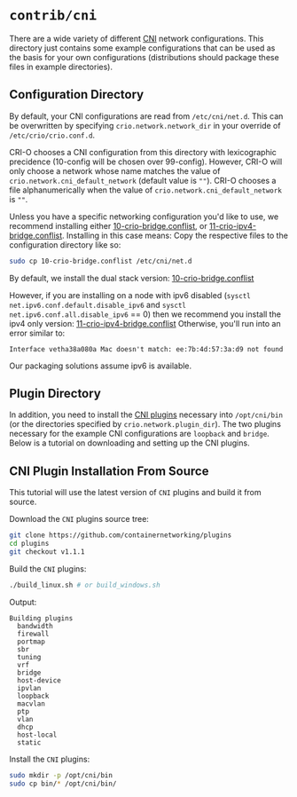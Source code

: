 # `contrib/cni`

There are a wide variety of different [CNI][cni] network configurations. This
directory just contains some example configurations that can be used as the
basis for your own configurations (distributions should package these files in
example directories).

## Configuration Directory

By default, your CNI configurations are read from `/etc/cni/net.d`.
This can be overwritten by specifying `crio.network.network_dir` in your
override of `/etc/crio/crio.conf.d`.

CRI-O chooses a CNI configuration from this directory with lexicographic
precidence (10-config will be chosen over 99-config).
However, CRI-O will only choose a network whose name matches the value of
`crio.network.cni_default_network` (default value is `""`).
CRI-O chooses a file alphanumerically when the value of
`crio.network.cni_default_network` is `""`.

Unless you have a specific networking configuration you'd like to use,
we recommend installing either [10-crio-bridge.conflist][dual-stack],
or [11-crio-ipv4-bridge.conflist][ipv4-only].
Installing in this case means:
Copy the respective files to the configuration directory like so:

```bash
sudo cp 10-crio-bridge.conflist /etc/cni/net.d
```

By default, we install the dual stack version: [10-crio-bridge.conflist][dual-stack]

However, if you are installing on a node with ipv6 disabled
(`sysctl net.ipv6.conf.default.disable_ipv6` and
`sysctl net.ipv6.conf.all.disable_ipv6` == 0)
then we recommend you install the ipv4 only version: [11-crio-ipv4-bridge.conflist][ipv4-only]
Otherwise, you'll run into an error similar to:

```console
Interface vetha38a080a Mac doesn't match: ee:7b:4d:57:3a:d9 not found
```

Our packaging solutions assume ipv6 is available.

[dual-stack]: 10-crio-bridge.conflist
[ipv4-only]: 11-crio-ipv4-bridge.conflist

## Plugin Directory

In addition, you need to install the [CNI plugins][cni] necessary into
`/opt/cni/bin` (or the directories specified by `crio.network.plugin_dir`). The
two plugins necessary for the example CNI configurations are `loopback` and
`bridge`. Below is a tutorial on downloading and setting up the CNI plugins.

[cni]: https://github.com/containernetworking/plugins

## CNI Plugin Installation From Source

This tutorial will use the latest version of `CNI` plugins and build it from source.

Download the `CNI` plugins source tree:

```bash
git clone https://github.com/containernetworking/plugins
cd plugins
git checkout v1.1.1
```

Build the `CNI` plugins:

```bash
./build_linux.sh # or build_windows.sh
```

Output:

```text
Building plugins
  bandwidth
  firewall
  portmap
  sbr
  tuning
  vrf
  bridge
  host-device
  ipvlan
  loopback
  macvlan
  ptp
  vlan
  dhcp
  host-local
  static
```

Install the `CNI` plugins:

```bash
sudo mkdir -p /opt/cni/bin
sudo cp bin/* /opt/cni/bin/
```
